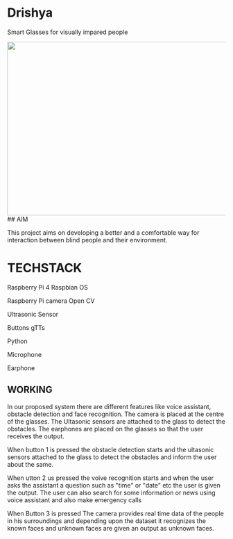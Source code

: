 # Drishya
Smart Glasses for visually impared people

<img src="https://github.com/prajwalbhagwat/drishya/assets/80095233/67771c78-ccf6-4592-aeda-23f8f8167d28" width=693 height=400 />
## AIM

This project aims on developing a better and a comfortable way for interaction between blind people and their environment.
# TECHSTACK

Raspberry Pi 4 Raspbian OS

Raspberry Pi camera Open CV

Ultrasonic Sensor

Buttons gTTs

Python

Microphone

Earphone
## WORKING

In our proposed system there are different features like voice assistant, obstacle detection and face recognition. 
The camera is placed at the centre of the glasses.
The Ultasonic sensors are attached to the glass to detect the obstacles.
The earphones are placed on the glasses so that the user receives the output.
 
 When button 1 is pressed the obstacle detection starts and the ultasonic sensors attached to the glass to detect the obstacles and inform the user about the same.
 
When  utton 2 us pressed the voive recognition starts and when the user asks the assistant a question such as "time" or "date" etc the user is given the output. The user can also search for some information or news using voice assistant and also make emergency calls

When Button 3 is pressed The camera provides real time data of the people in his surroundings and depending upon the dataset it recognizes the known faces and unknown faces are given an output as unknown faces.
